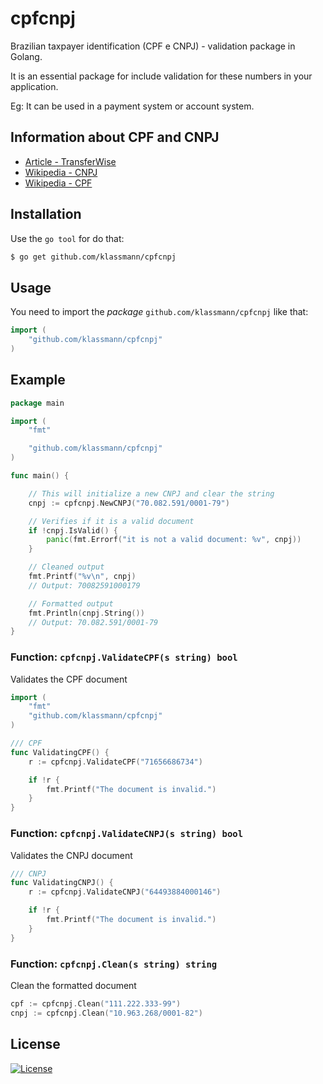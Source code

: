 # cpfcnpj
Brazilian taxpayer identification (CPF e CNPJ) - validation package in Golang.

It is an essential package for include validation for these numbers in your application.

Eg: It can be used in a payment system or account system.

## Information about CPF and CNPJ

- [Article - TransferWise](https://transferwise.com/gb/blog/cpf-cnpj-meaning-brazil)
- [Wikipedia - CNPJ](https://en.wikipedia.org/wiki/CNPJ)
- [Wikipedia - CPF](https://en.wikipedia.org/wiki/Cadastro_de_Pessoas_F%C3%ADsicas)

## Installation
Use the `go tool` for do that:
```bash
$ go get github.com/klassmann/cpfcnpj
```

## Usage

You need to import the *package* `github.com/klassmann/cpfcnpj` like that:

```go
import (
    "github.com/klassmann/cpfcnpj"
)
```

## Example

```go
package main

import (
	"fmt"

	"github.com/klassmann/cpfcnpj"
)

func main() {

	// This will initialize a new CNPJ and clear the string
	cnpj := cpfcnpj.NewCNPJ("70.082.591/0001-79")

	// Verifies if it is a valid document
	if !cnpj.IsValid() {
		panic(fmt.Errorf("it is not a valid document: %v", cnpj))
	}

	// Cleaned output
	fmt.Printf("%v\n", cnpj)
	// Output: 70082591000179

	// Formatted output
	fmt.Println(cnpj.String())
	// Output: 70.082.591/0001-79
}
```

### Function: `cpfcnpj.ValidateCPF(s string) bool`
Validates the CPF document
```go
import (
    "fmt"
    "github.com/klassmann/cpfcnpj"
)

/// CPF
func ValidatingCPF() {
    r := cpfcnpj.ValidateCPF("71656686734")

    if !r {
        fmt.Printf("The document is invalid.")
    }
}
```

### Function: `cpfcnpj.ValidateCNPJ(s string) bool`
Validates the CNPJ document
```go
/// CNPJ
func ValidatingCNPJ() {
    r := cpfcnpj.ValidateCNPJ("64493884000146")

    if !r {
        fmt.Printf("The document is invalid.")
    }
}
```

### Function: `cpfcnpj.Clean(s string) string`
Clean the formatted document
```go
cpf := cpfcnpj.Clean("111.222.333-99")
cnpj := cpfcnpj.Clean("10.963.268/0001-82")
```

## License
[![License](https://img.shields.io/badge/License-MIT-yellow.svg?style=flat)](LICENSE)
